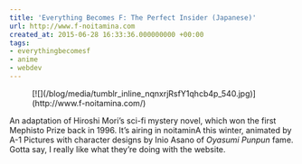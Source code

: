 ```yaml
---
title: 'Everything Becomes F: The Perfect Insider (Japanese)'
url: http://www.f-noitamina.com
created_at: 2015-06-28 16:33:36.000000000 +00:00
tags:
- everythingbecomesf
- anime
- webdev
---
```


<figure markdown="1">
[![](/blog/media/tumblr_inline_nqnxrjRsfY1qhcb4p_540.jpg)](http://www.f-noitamina.com/)
</figure>

An adaptation of Hiroshi Mori’s sci-fi mystery novel, which won the
first Mephisto Prize back in 1996. It’s airing in noitaminA this winter,
animated by A-1 Pictures with character designs by Inio Asano of
*Oyasumi Punpun* fame. Gotta say, I really like what they’re doing with
the website.
